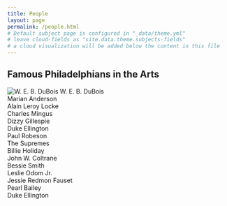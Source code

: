 ```yaml
---
title: People
layout: page
permalink: /people.html
# Default subject page is configured in "_data/theme.yml"
# leave cloud-fields as "site.data.theme.subjects-fields"
# a cloud visualization will be added below the content in this file
---
```


## Famous Philadelphians in the Arts

<div class="grid-container">
  <div class="grid-item"><img src="https://upload.wikimedia.org/wikipedia/commons/f/fd/W.E.B._Du_Bois_by_James_E._Purdy%2C_1907_%28cropped%29.jpg" alt = "W. E. B. DuBois"/> W. E. B. DuBois</div>
  <div class="grid-item">Marian Anderson</div>
  <div class="grid-item">Alain Leroy Locke</div>
  <div class="grid-item">Charles Mingus</div>
  <div class="grid-item">Dizzy Gillespie</div>
  <div class="grid-item">Duke Ellington</div>
  <div class="grid-item">Paul Robeson</div>
  <div class="grid-item">The Supremes</div>
  <div class="grid-item">Billie Holiday</div>
  <div class="grid-item">John W. Coltrane</div>
  <div class="grid-item">Bessie Smith</div>
  <div class="grid-item">Leslie Odom Jr.</div>
  <div class="grid-item">Jessie Redmon Fauset</div>
  <div class="grid-item">Pearl Bailey</div>
  <div class="grid-item">Duke Ellington</div>



</div>

